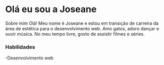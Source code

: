# Olá eu sou a Joseane
Sobre mim
Olá! Meu nome é Joseane e estou em transição de carreira da área de estética para o desenvolvimento web. Amo gatos, adoro dançar e ouvir música. No meu tempo livre, gosto de assistir filmes e séries.

### Habilidades
-Desenvolvimento web

